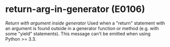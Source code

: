 # return-arg-in-generator (E0106)
*Return with argument inside generator* Used when a "return" statement
with an argument is found outside in a generator function or method
(e.g. with some "yield" statements). This message can't be emitted when
using Python \>= 3.3.
